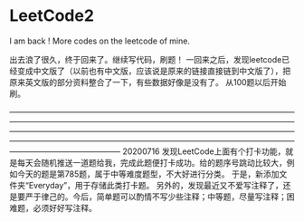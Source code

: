 # LeetCode2
I am back ! More codes on the leetcode of mine.

出去浪了很久，终于回来了。继续写代码，刷题！
一回来之后，发现leetcode已经变成中文版了（以前也有中文版，应该说是原来的链接直接链到中文版了），把原来英文版的部分资料整合了一下，有些数据好像是没有了。
从100题以后开始刷。

——————————————————————————————————————————————————————————————————————————————————————————————————————————————————————————————————————————————————————————————
20200716
发现LeetCode上面有个打卡功能，就是每天会随机推送一道题给我，完成此题便打卡成功。给的题序号跳动比较大，例如今天的题是第785题，属于中等难度题型，不大好进行分类。
于是，新添加文件夹“Everyday”，用于存储此类打卡题。
另外的，发现最近又不爱写注释了，还是要严于律己的。今后，简单题可以酌情不写少些注释；中等题，尽量写注释；困难题，必须好好写注释。
